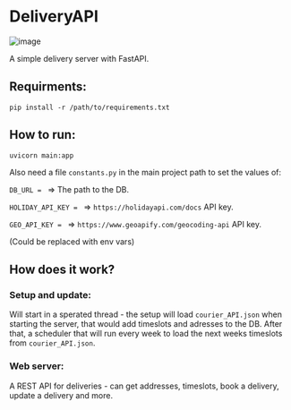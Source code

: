 # DeliveryAPI
![image](https://user-images.githubusercontent.com/57361655/179813624-3e7b0a23-bc3a-4b8e-96e9-075debef8ef3.png)

A simple delivery server with FastAPI.

## Requirments:
``
pip install -r /path/to/requirements.txt
``

## How to run:
``
uvicorn main:app 
``

Also need a file `constants.py` in the main project path to set the values of:

``DB_URL = `` => The path to the DB.

``HOLIDAY_API_KEY = `` => `https://holidayapi.com/docs` API key.

``GEO_API_KEY = `` => `https://www.geoapify.com/geocoding-api` API key.

(Could be replaced with env vars)

## How does it work?

### Setup and update:
Will start in a sperated thread - the setup will load `courier_API.json` when starting the server, that would add timeslots and adresses to the DB.
After that, a scheduler that will run every week to load the next weeks timeslots from `courier_API.json`.

### Web server:
A REST API for deliveries - can get addresses, timeslots, book a delivery, update a delivery and more.

